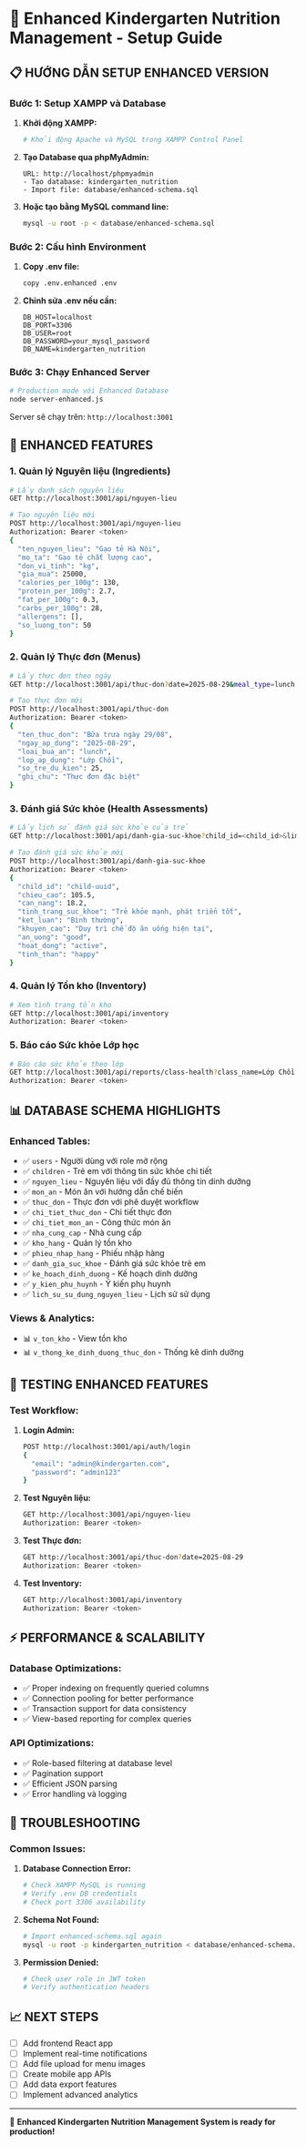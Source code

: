 # 🚀 Enhanced Kindergarten Nutrition Management - Setup Guide

## **📋 HƯỚNG DẪN SETUP ENHANCED VERSION**

### **Bước 1: Setup XAMPP và Database**

1. **Khởi động XAMPP:**
   ```bash
   # Khởi động Apache và MySQL trong XAMPP Control Panel
   ```

2. **Tạo Database qua phpMyAdmin:**
   ```
   URL: http://localhost/phpmyadmin
   - Tạo database: kindergarten_nutrition
   - Import file: database/enhanced-schema.sql
   ```

3. **Hoặc tạo bằng MySQL command line:**
   ```bash
   mysql -u root -p < database/enhanced-schema.sql
   ```

### **Bước 2: Cấu hình Environment**

1. **Copy .env file:**
   ```bash
   copy .env.enhanced .env
   ```

2. **Chỉnh sửa .env nếu cần:**
   ```env
   DB_HOST=localhost
   DB_PORT=3306
   DB_USER=root
   DB_PASSWORD=your_mysql_password
   DB_NAME=kindergarten_nutrition
   ```

### **Bước 3: Chạy Enhanced Server**

```bash
# Production mode với Enhanced Database
node server-enhanced.js
```

Server sẽ chạy trên: `http://localhost:3001`

## **🎯 ENHANCED FEATURES**

### **1. Quản lý Nguyên liệu (Ingredients)**
```bash
# Lấy danh sách nguyên liệu
GET http://localhost:3001/api/nguyen-lieu

# Tạo nguyên liệu mới
POST http://localhost:3001/api/nguyen-lieu
Authorization: Bearer <token>
{
  "ten_nguyen_lieu": "Gạo tẻ Hà Nội",
  "mo_ta": "Gạo tẻ chất lượng cao",
  "don_vi_tinh": "kg",
  "gia_mua": 25000,
  "calories_per_100g": 130,
  "protein_per_100g": 2.7,
  "fat_per_100g": 0.3,
  "carbs_per_100g": 28,
  "allergens": [],
  "so_luong_ton": 50
}
```

### **2. Quản lý Thực đơn (Menus)**
```bash
# Lấy thực đơn theo ngày
GET http://localhost:3001/api/thuc-don?date=2025-08-29&meal_type=lunch

# Tạo thực đơn mới
POST http://localhost:3001/api/thuc-don
Authorization: Bearer <token>
{
  "ten_thuc_don": "Bữa trưa ngày 29/08",
  "ngay_ap_dung": "2025-08-29",
  "loai_bua_an": "lunch",
  "lop_ap_dung": "Lớp Chồi",
  "so_tre_du_kien": 25,
  "ghi_chu": "Thực đơn đặc biệt"
}
```

### **3. Đánh giá Sức khỏe (Health Assessments)**
```bash
# Lấy lịch sử đánh giá sức khỏe của trẻ
GET http://localhost:3001/api/danh-gia-suc-khoe?child_id=<child_id>&limit=5

# Tạo đánh giá sức khỏe mới
POST http://localhost:3001/api/danh-gia-suc-khoe
Authorization: Bearer <token>
{
  "child_id": "child-uuid",
  "chieu_cao": 105.5,
  "can_nang": 18.2,
  "tinh_trang_suc_khoe": "Trẻ khỏe mạnh, phát triển tốt",
  "ket_luan": "Bình thường",
  "khuyen_cao": "Duy trì chế độ ăn uống hiện tại",
  "an_uong": "good",
  "hoat_dong": "active",
  "tinh_than": "happy"
}
```

### **4. Quản lý Tồn kho (Inventory)**
```bash
# Xem tình trạng tồn kho
GET http://localhost:3001/api/inventory
Authorization: Bearer <token>
```

### **5. Báo cáo Sức khỏe Lớp học**
```bash
# Báo cáo sức khỏe theo lớp
GET http://localhost:3001/api/reports/class-health?class_name=Lớp Chồi
Authorization: Bearer <token>
```

## **📊 DATABASE SCHEMA HIGHLIGHTS**

### **Enhanced Tables:**
- ✅ `users` - Người dùng với role mở rộng
- ✅ `children` - Trẻ em với thông tin sức khỏe chi tiết
- ✅ `nguyen_lieu` - Nguyên liệu với đầy đủ thông tin dinh dưỡng
- ✅ `mon_an` - Món ăn với hướng dẫn chế biến
- ✅ `thuc_don` - Thực đơn với phê duyệt workflow
- ✅ `chi_tiet_thuc_don` - Chi tiết thực đơn
- ✅ `chi_tiet_mon_an` - Công thức món ăn
- ✅ `nha_cung_cap` - Nhà cung cấp
- ✅ `kho_hang` - Quản lý tồn kho
- ✅ `phieu_nhap_hang` - Phiếu nhập hàng
- ✅ `danh_gia_suc_khoe` - Đánh giá sức khỏe trẻ em
- ✅ `ke_hoach_dinh_duong` - Kế hoạch dinh dưỡng
- ✅ `y_kien_phu_huynh` - Ý kiến phụ huynh
- ✅ `lich_su_su_dung_nguyen_lieu` - Lịch sử sử dụng

### **Views & Analytics:**
- 📊 `v_ton_kho` - View tồn kho
- 📊 `v_thong_ke_dinh_duong_thuc_don` - Thống kê dinh dưỡng

## **🧪 TESTING ENHANCED FEATURES**

### **Test Workflow:**

1. **Login Admin:**
   ```bash
   POST http://localhost:3001/api/auth/login
   {
     "email": "admin@kindergarten.com",
     "password": "admin123"
   }
   ```

2. **Test Nguyên liệu:**
   ```bash
   GET http://localhost:3001/api/nguyen-lieu
   Authorization: Bearer <token>
   ```

3. **Test Thực đơn:**
   ```bash
   GET http://localhost:3001/api/thuc-don?date=2025-08-29
   Authorization: Bearer <token>
   ```

4. **Test Inventory:**
   ```bash
   GET http://localhost:3001/api/inventory
   Authorization: Bearer <token>
   ```

## **⚡ PERFORMANCE & SCALABILITY**

### **Database Optimizations:**
- ✅ Proper indexing on frequently queried columns
- ✅ Connection pooling for better performance
- ✅ Transaction support for data consistency
- ✅ View-based reporting for complex queries

### **API Optimizations:**
- ✅ Role-based filtering at database level
- ✅ Pagination support
- ✅ Efficient JSON parsing
- ✅ Error handling và logging

## **🔧 TROUBLESHOOTING**

### **Common Issues:**

1. **Database Connection Error:**
   ```bash
   # Check XAMPP MySQL is running
   # Verify .env DB credentials
   # Check port 3306 availability
   ```

2. **Schema Not Found:**
   ```bash
   # Import enhanced-schema.sql again
   mysql -u root -p kindergarten_nutrition < database/enhanced-schema.sql
   ```

3. **Permission Denied:**
   ```bash
   # Check user role in JWT token
   # Verify authentication headers
   ```

## **📈 NEXT STEPS**

- [ ] Add frontend React app
- [ ] Implement real-time notifications
- [ ] Add file upload for menu images
- [ ] Create mobile app APIs
- [ ] Add data export features
- [ ] Implement advanced analytics

---

🎯 **Enhanced Kindergarten Nutrition Management System is ready for production!**
